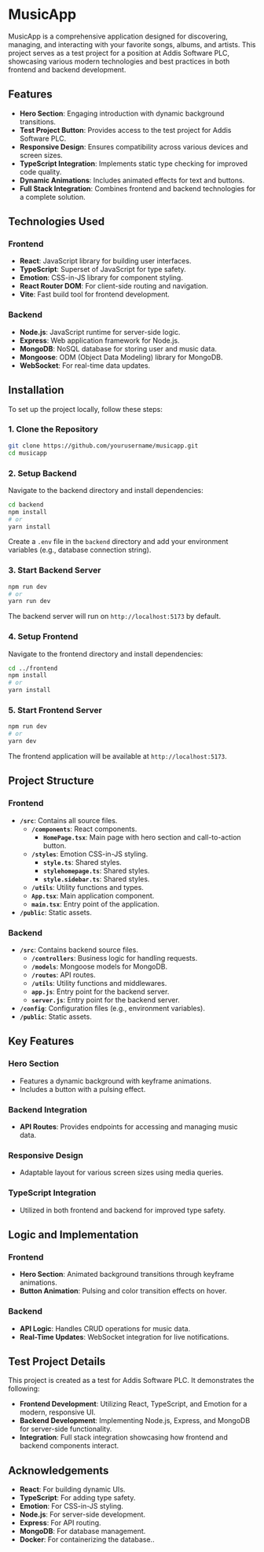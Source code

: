 # MusicApp

MusicApp is a comprehensive application designed for discovering, managing, and interacting with your favorite songs, albums, and artists. This project serves as a test project for a position at Addis Software PLC, showcasing various modern technologies and best practices in both frontend and backend development.

## Features

- **Hero Section**: Engaging introduction with dynamic background transitions.
- **Test Project Button**: Provides access to the test project for Addis Software PLC.
- **Responsive Design**: Ensures compatibility across various devices and screen sizes.
- **TypeScript Integration**: Implements static type checking for improved code quality.
- **Dynamic Animations**: Includes animated effects for text and buttons.
- **Full Stack Integration**: Combines frontend and backend technologies for a complete solution.

## Technologies Used

### Frontend

- **React**: JavaScript library for building user interfaces.
- **TypeScript**: Superset of JavaScript for type safety.
- **Emotion**: CSS-in-JS library for component styling.
- **React Router DOM**: For client-side routing and navigation.
- **Vite**: Fast build tool for frontend development.

### Backend

- **Node.js**: JavaScript runtime for server-side logic.
- **Express**: Web application framework for Node.js.
- **MongoDB**: NoSQL database for storing user and music data.
- **Mongoose**: ODM (Object Data Modeling) library for MongoDB.
- **WebSocket**: For real-time data updates.

## Installation

To set up the project locally, follow these steps:

### 1. Clone the Repository

```bash
git clone https://github.com/yourusername/musicapp.git
cd musicapp
```

### 2. Setup Backend

Navigate to the backend directory and install dependencies:

```bash
cd backend
npm install
# or
yarn install
```

Create a `.env` file in the `backend` directory and add your environment variables (e.g., database connection string).

### 3. Start Backend Server

```bash
npm run dev
# or
yarn run dev
```

The backend server will run on `http://localhost:5173` by default.

### 4. Setup Frontend

Navigate to the frontend directory and install dependencies:

```bash
cd ../frontend
npm install
# or
yarn install
```

### 5. Start Frontend Server

```bash
npm run dev
# or
yarn dev
```

The frontend application will be available at `http://localhost:5173`.

## Project Structure

### Frontend

- **`/src`**: Contains all source files.
  - **`/components`**: React components.
    - **`HomePage.tsx`**: Main page with hero section and call-to-action button.
  - **`/styles`**: Emotion CSS-in-JS styling.
    - **`style.ts`**: Shared styles.
    - **`stylehomepage.ts`**: Shared styles.
    - **`style.sidebar.ts`**: Shared styles.
  - **`/utils`**: Utility functions and types.
  - **`App.tsx`**: Main application component.
  - **`main.tsx`**: Entry point of the application.
- **`/public`**: Static assets.

### Backend

- **`/src`**: Contains backend source files.
  - **`/controllers`**: Business logic for handling requests.
  - **`/models`**: Mongoose models for MongoDB.
  - **`/routes`**: API routes.
  - **`/utils`**: Utility functions and middlewares.
  - **`app.js`**: Entry point for the backend server.
  - **`server.js`**: Entry point for the backend server.
- **`/config`**: Configuration files (e.g., environment variables).
- **`/public`**: Static assets.

## Key Features

### Hero Section

- Features a dynamic background with keyframe animations.
- Includes a button with a pulsing effect.

### Backend Integration

- **API Routes**: Provides endpoints for accessing and managing music data.

### Responsive Design

- Adaptable layout for various screen sizes using media queries.

### TypeScript Integration

- Utilized in both frontend and backend for improved type safety.

## Logic and Implementation

### Frontend

- **Hero Section**: Animated background transitions through keyframe animations.
- **Button Animation**: Pulsing and color transition effects on hover.

### Backend

- **API Logic**: Handles CRUD operations for music data.
- **Real-Time Updates**: WebSocket integration for live notifications.

## Test Project Details

This project is created as a test for Addis Software PLC. It demonstrates the following:

- **Frontend Development**: Utilizing React, TypeScript, and Emotion for a modern, responsive UI.
- **Backend Development**: Implementing Node.js, Express, and MongoDB for server-side functionality.
- **Integration**: Full stack integration showcasing how frontend and backend components interact.


## Acknowledgements

- **React**: For building dynamic UIs.
- **TypeScript**: For adding type safety.
- **Emotion**: For CSS-in-JS styling.
- **Node.js**: For server-side development.
- **Express**: For API routing.
- **MongoDB**: For database management.
- **Docker**: For containerizing the database..


